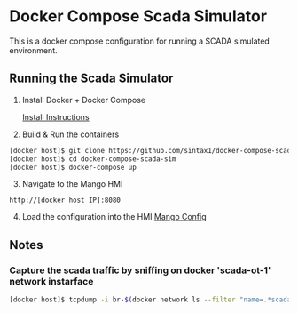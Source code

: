 # Docker Compose Scada Simulator
This is a docker compose configuration for running a SCADA simulated environment.

## Running the Scada Simulator

1. Install Docker + Docker Compose

    [Install Instructions](https://docs.docker.com/compose/install/)

2. Build & Run the containers
```bash
[docker host]$ git clone https://github.com/sintax1/docker-compose-scada-sim.git
[docker host]$ cd docker-compose-scada-sim
[docker host]$ docker-compose up
```

3. Navigate to the Mango HMI
```
http://[docker host IP]:8080
```

4. Load the configuration into the HMI
    [Mango Config](https://github.com/sintax1/mango-automation-configs/blob/master/config.json)


## Notes
### Capture the scada traffic by sniffing on docker 'scada-ot-1' network instarface
```bash
[docker host]$ tcpdump -i br-$(docker network ls --filter "name=.*scada-ot-1" --format "{{.ID}}")
```
